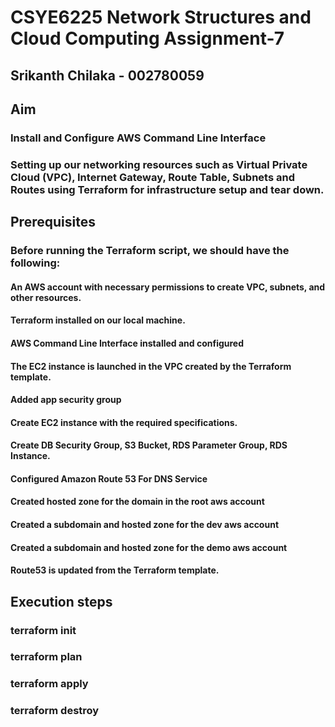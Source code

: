 # CSYE6225 Network Structures and Cloud Computing Assignment-7

## Srikanth Chilaka - 002780059

## Aim

### Install and Configure AWS Command Line Interface
### Setting up our networking resources such as Virtual Private Cloud (VPC), Internet Gateway, Route Table, Subnets and Routes using Terraform for infrastructure setup and tear down.


## Prerequisites

### Before running the Terraform script, we should have the following:

#### An AWS account with necessary permissions to create VPC, subnets, and other resources.
#### Terraform installed on our local machine.
#### AWS Command Line Interface installed and configured
#### The EC2 instance is launched in the VPC created by the Terraform template.
#### Added app security group
#### Create EC2 instance with the required specifications.
#### Create DB Security Group, S3 Bucket, RDS Parameter Group, RDS Instance.
#### Configured Amazon Route 53 For DNS Service
#### Created hosted zone for the domain in the root aws account
#### Created a subdomain and hosted zone for the dev aws account
#### Created a subdomain and hosted zone for the demo aws account
#### Route53 is updated from the Terraform template.
## Execution steps

### terraform init
### terraform plan
### terraform apply
### terraform destroy
